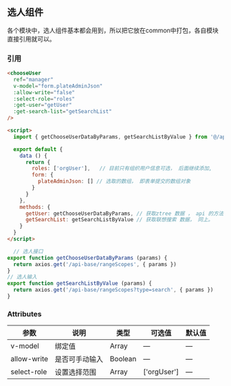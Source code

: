 ## 选人组件
各个模块中，选人组件基本都会用到，所以把它放在common中打包，各自模块直接引用就可以。
  
### 引用
 
```html
<chooseUser
  ref="manager"
  v-model="form.plateAdminJson"
  :allow-write="false"
  :select-role="roles"
  :get-user="getUser"
  :get-search-list="getSearchList"
/>

<script>
  import { getChooseUserDataByParams, getSearchListByValue } from '@/api/index'

  export default {
    data () {
      return {
        roles: ['orgUser'],   // 目前只有组织用户信息可选， 后面继续添加,
        form: {
          plateAdminJson: [] // 选取的数组， 即表单提交的数组对象
        }
      }
    },
    methods: {
      getUser: getChooseUserDataByParams, // 获取ztree 数据 ， api 的方法名可自定义， getUser 为固定方法
      getSearchList: getSearchListByValue // 获取联想搜索 数据， 同上。
    }
  }
</script>
```

```javascript
  // 选人接口
export function getChooseUserDataByParams (params) {
  return axios.get('/api-base/rangeScopes', { params })
}
// 选人输入
export function getSearchListByValue (params) {
  return axios.get('/api-base/rangeScopes?type=search', { params })
}

```

### Attributes
| 参数             | 说明          | 类型      | 可选值        | 默认值  |
|-----------------|-------------- |---------- |------------ |-------- |
| v-model  | 绑定值         | Array | —  | —      |
| allow-write           |  是否可手动输入 | Boolean     | —           | —      |
| select-role | 设置选择范围	    | Array    | ['orgUser']     |  —     |